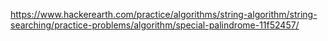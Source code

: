 https://www.hackerearth.com/practice/algorithms/string-algorithm/string-searching/practice-problems/algorithm/special-palindrome-11f52457/
